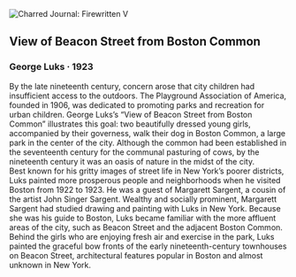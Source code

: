 <div class="artwork-of-the-day">
  <div class="container">
    <div class="img-wrapper">
      <img
        src="https://uploads1.wikiart.org/images/george-luks/view-of-beacon-street-from-boston-common-1923.jpg!Large.jpg"
        alt="Charred Journal: Firewritten V" />
    </div>
    <div class="artwork-detail">
      <div class="artwork-origin"> 
        <h2 class="artwork-name">View of Beacon Street from Boston Common</h2>
        <h3 class="artist">
          George Luks
                    ·  1923
        </h3>
      </div>
      <p class="description">
        <span class="artwork-description-text ng-binding" ng-bind-html="viewModel.ArtworkOfTheDay.Description | unsafe">By the late nineteenth century, concern arose that city children had insufficient access to the outdoors. The Playground Association of America, founded in 1906, was dedicated to promoting parks and recreation for urban children. George Luks’s “View of Beacon Street from Boston Common” illustrates this goal: two beautifully dressed young girls, accompanied by their governess, walk their dog in Boston Common, a large park in the center of the city. Although the common had been established in the seventeenth century for the communal pasturing of cows, by the nineteenth century it was an oasis of nature in the midst of the city.
<br>Best known for his gritty images of street life in New York’s poorer districts, Luks painted more prosperous people and neighborhoods when he visited Boston from 1922 to 1923. He was a guest of Margarett Sargent, a cousin of the artist John Singer Sargent. Wealthy and socially prominent, Margarett Sargent had studied drawing and painting with Luks in New York. Because she was his guide to Boston, Luks became familiar with the more affluent areas of the city, such as Beacon Street and the adjacent Boston Common. Behind the girls who are enjoying fresh air and exercise in the park, Luks painted the graceful bow fronts of the early nineteenth-century townhouses on Beacon Street, architectural features popular in Boston and almost unknown in New York.</span>
                        <div class="text-shadow-container" ng-show="showShadow" style=""></div>
      </p>
    </div>
  </div>

</div>
